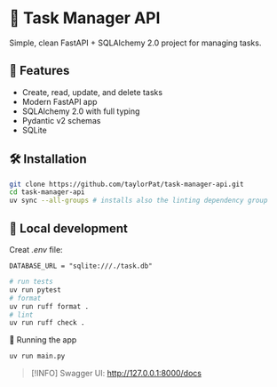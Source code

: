 # 📝 Task Manager API

Simple, clean FastAPI + SQLAlchemy 2.0 project for managing tasks.

## 🚀 Features

- Create, read, update, and delete tasks
- Modern FastAPI app
- SQLAlchemy 2.0 with full typing
- Pydantic v2 schemas
- SQLite

## 🛠 Installation

```bash
git clone https://github.com/taylorPat/task-manager-api.git
cd task-manager-api
uv sync --all-groups # installs also the linting dependency group
```

## 🧪 Local development

Creat _.env_ file:

```env
DATABASE_URL = "sqlite:///./task.db"
```

```bash
# run tests
uv run pytest
# format
uv run ruff format .
# lint
uv run ruff check .
```

🏃 Running the app

```bash
uv run main.py
```

> [!INFO]
> Swagger UI: http://127.0.0.1:8000/docs
